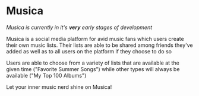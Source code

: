 # Musica
*Musica is currently in it's **very** early stages of development*

Musica is a social media platform for avid music fans which users create their own music lists. Their lists are able to be shared among friends they've added as well as to all users on the platform if they choose to do so

Users are able to choose from a variety of lists that are available at the given time ("Favorite Summer Songs") while other types will always be available ("My Top 100 Albums")

Let your inner music nerd shine on Musica!
